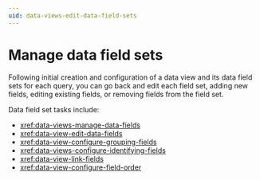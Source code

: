 ```yaml
---
uid: data-views-edit-data-field-sets
---
```


# Manage data field sets

Following initial creation and configuration of a data view and its data field sets for each query, you can go back and edit each field set, adding new fields, editing existing fields, or removing fields from the field set.

Data field set tasks include:

- <xref:data-views-manage-data-fields>
- <xref:data-view-edit-data-fields> 
- <xref:data-view-configure-grouping-fields>
- <xref:data-views-configure-identifying-fields>
- <xref:data-view-link-fields>
- <xref:data-view-configure-field-order>

